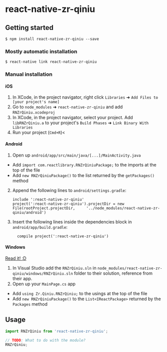 
# react-native-zr-qiniu

## Getting started

`$ npm install react-native-zr-qiniu --save`

### Mostly automatic installation

`$ react-native link react-native-zr-qiniu`

### Manual installation


#### iOS

1. In XCode, in the project navigator, right click `Libraries` ➜ `Add Files to [your project's name]`
2. Go to `node_modules` ➜ `react-native-zr-qiniu` and add `RNZrQiniu.xcodeproj`
3. In XCode, in the project navigator, select your project. Add `libRNZrQiniu.a` to your project's `Build Phases` ➜ `Link Binary With Libraries`
4. Run your project (`Cmd+R`)<

#### Android

1. Open up `android/app/src/main/java/[...]/MainActivity.java`
  - Add `import com.reactlibrary.RNZrQiniuPackage;` to the imports at the top of the file
  - Add `new RNZrQiniuPackage()` to the list returned by the `getPackages()` method
2. Append the following lines to `android/settings.gradle`:
  	```
  	include ':react-native-zr-qiniu'
  	project(':react-native-zr-qiniu').projectDir = new File(rootProject.projectDir, 	'../node_modules/react-native-zr-qiniu/android')
  	```
3. Insert the following lines inside the dependencies block in `android/app/build.gradle`:
  	```
      compile project(':react-native-zr-qiniu')
  	```

#### Windows
[Read it! :D](https://github.com/ReactWindows/react-native)

1. In Visual Studio add the `RNZrQiniu.sln` in `node_modules/react-native-zr-qiniu/windows/RNZrQiniu.sln` folder to their solution, reference from their app.
2. Open up your `MainPage.cs` app
  - Add `using Zr.Qiniu.RNZrQiniu;` to the usings at the top of the file
  - Add `new RNZrQiniuPackage()` to the `List<IReactPackage>` returned by the `Packages` method


## Usage
```javascript
import RNZrQiniu from 'react-native-zr-qiniu';

// TODO: What to do with the module?
RNZrQiniu;
```
  